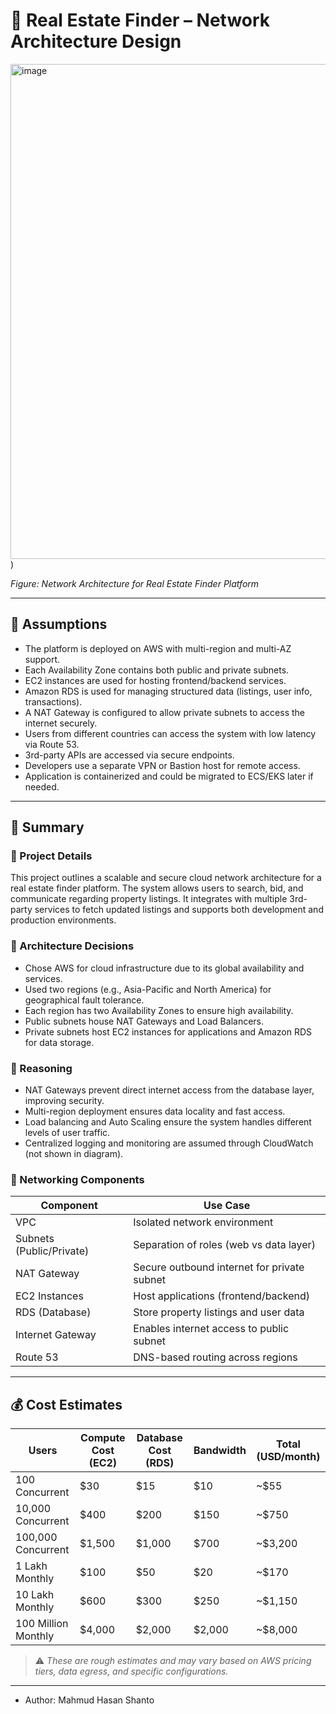 # 🏡 Real Estate Finder – Network Architecture Design
<img width="1316" height="792" alt="image" src="https://github.com/user-attachments/assets/b4917987-fa54-408e-ae4f-751580f5b847" />
)

*Figure: Network Architecture for Real Estate Finder Platform*

---

## 📝 Assumptions

- The platform is deployed on AWS with multi-region and multi-AZ support.
- Each Availability Zone contains both public and private subnets.
- EC2 instances are used for hosting frontend/backend services.
- Amazon RDS is used for managing structured data (listings, user info, transactions).
- A NAT Gateway is configured to allow private subnets to access the internet securely.
- Users from different countries can access the system with low latency via Route 53.
- 3rd-party APIs are accessed via secure endpoints.
- Developers use a separate VPN or Bastion host for remote access.
- Application is containerized and could be migrated to ECS/EKS later if needed.

---

## 📘 Summary

### 🔧 Project Details
This project outlines a scalable and secure cloud network architecture for a real estate finder platform. The system allows users to search, bid, and communicate regarding property listings. It integrates with multiple 3rd-party services to fetch updated listings and supports both development and production environments.

### 📐 Architecture Decisions
- Chose AWS for cloud infrastructure due to its global availability and services.
- Used two regions (e.g., Asia-Pacific and North America) for geographical fault tolerance.
- Each region has two Availability Zones to ensure high availability.
- Public subnets house NAT Gateways and Load Balancers.
- Private subnets host EC2 instances for applications and Amazon RDS for data storage.

### 🧠 Reasoning
- NAT Gateways prevent direct internet access from the database layer, improving security.
- Multi-region deployment ensures data locality and fast access.
- Load balancing and Auto Scaling ensure the system handles different levels of user traffic.
- Centralized logging and monitoring are assumed through CloudWatch (not shown in diagram).

### 🧩 Networking Components
| Component          | Use Case                                      |
|--------------------|-----------------------------------------------|
| VPC                | Isolated network environment                  |
| Subnets (Public/Private) | Separation of roles (web vs data layer) |
| NAT Gateway        | Secure outbound internet for private subnet   |
| EC2 Instances      | Host applications (frontend/backend)          |
| RDS (Database)     | Store property listings and user data         |
| Internet Gateway   | Enables internet access to public subnet      |
| Route 53           | DNS-based routing across regions              |

---

## 💰 Cost Estimates

| Users                | Compute Cost (EC2) | Database Cost (RDS) | Bandwidth | Total (USD/month) |
|----------------------|-------------------|----------------------|-----------|--------------------|
| 100 Concurrent       | $30               | $15                  | $10       | ~$55               |
| 10,000 Concurrent    | $400              | $200                 | $150      | ~$750              |
| 100,000 Concurrent   | $1,500            | $1,000               | $700      | ~$3,200            |
| 1 Lakh Monthly       | $100              | $50                  | $20       | ~$170              |
| 10 Lakh Monthly      | $600              | $300                 | $250      | ~$1,150            |
| 100 Million Monthly  | $4,000            | $2,000               | $2,000    | ~$8,000            |

> ⚠️ *These are rough estimates and may vary based on AWS pricing tiers, data egress, and specific configurations.*

---
- Author: Mahmud Hasan Shanto

